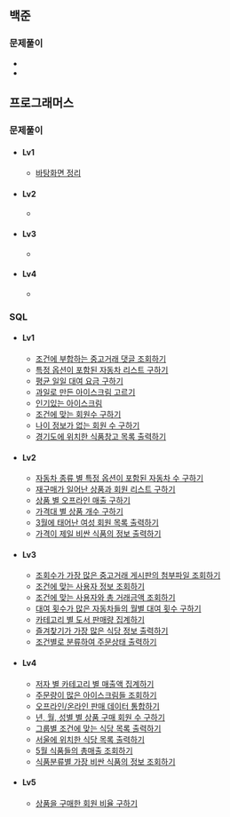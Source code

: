 ## 백준
### 문제풀이
- 
- 

## 프로그래머스

### 문제풀이
- #### Lv1
  * [바탕화면 정리](https://github.com/gnuoynawh/study-algorithm/blob/master/programers/lessons_161990.java)
- #### Lv2
  * 
- #### Lv3
  * 
- #### Lv4
  * 
### SQL
- #### Lv1
  * [조건에 부합하는 중고거래 댓글 조회하기](https://github.com/gnuoynawh/study-algorithm/blob/master/programers/sql/sql_lessons_164673.sql)
  * [특정 옵션이 포함된 자동차 리스트 구하기](https://school.programmers.co.kr/learn/courses/30/lessons/157343)
  * [평균 일일 대여 요금 구하기](https://school.programmers.co.kr/learn/courses/30/lessons/151136)
  * [과일로 만든 아이스크림 고르기](https://github.com/gnuoynawh/study-algorithm/blob/master/programers/sql/sql_lessons_133025.sql)
  * [인기있는 아이스크림](https://github.com/gnuoynawh/study-algorithm/blob/master/programers/sql/sql_lessons_133024.sql)
  * [조건에 맞는 회원수 구하기](https://github.com/gnuoynawh/study-algorithm/blob/master/programers/sql/sql_lessons_131535.sql)
  * [나이 정보가 없는 회원 수 구하기](https://github.com/gnuoynawh/study-algorithm/blob/master/programers/sql/sql_lessons_131528.sql)
  * [경기도에 위치한 식품창고 목록 출력하기](https://github.com/gnuoynawh/study-algorithm/blob/master/programers/sql/sql_lessons_131114.sql)

- #### Lv2
  * [자동차 종류 별 특정 옵션이 포함된 자동차 수 구하기](https://school.programmers.co.kr/learn/courses/30/lessons/151137)
  * [재구매가 일어난 상품과 회원 리스트 구하기](https://github.com/gnuoynawh/study-algorithm/blob/master/programers/sql/sql_lessons_131536.sql)
  * [상품 별 오프라인 매출 구하기](https://github.com/gnuoynawh/study-algorithm/blob/master/programers/sql/sql_lessons_131533.sql)
  * [가격대 별 상품 개수 구하기](https://github.com/gnuoynawh/study-algorithm/blob/master/programers/sql/sql_lessons_131530.sql)
  * [3월에 태어난 여성 회원 목록 출력하기](https://github.com/gnuoynawh/study-algorithm/blob/master/programers/sql/sql_lessons_131120.sql)
  * [가격이 제일 비싼 식품의 정보 출력하기](https://github.com/gnuoynawh/study-algorithm/blob/master/programers/sql/sql_lessons_131115.sql)
 
- #### Lv3
  * [조회수가 가장 많은 중고거래 게시판의 첨부파일 조회하기](https://github.com/gnuoynawh/study-algorithm/blob/master/programers/sql/sql_lessons_164671.sql)
  * [조건에 맞는 사용자 정보 조회하기](https://github.com/gnuoynawh/study-algorithm/blob/master/programers/sql/sql_lessons_164670.sql)
  * [조건에 맞는 사용자와 총 거래금액 조회하기](https://github.com/gnuoynawh/study-algorithm/blob/master/programers/sql/sql_lessons_164668.sql)
  * [대여 횟수가 많은 자동차들의 월별 대여 횟수 구하기](https://school.programmers.co.kr/learn/courses/30/lessons/151139)
  * [카테고리 별 도서 판매량 집계하기](https://school.programmers.co.kr/learn/courses/30/lessons/144855)
  * [즐겨찾기가 가장 많은 식당 정보 출력하기](https://github.com/gnuoynawh/study-algorithm/blob/master/programers/sql/sql_lessons_131123.sql)
  * [조건별로 분류하여 주문상태 출력하기](https://github.com/gnuoynawh/study-algorithm/blob/master/programers/sql/sql_lessons_131113.sql)
    
- #### Lv4
  * [저자 별 카테고리 별 매출액 집계하기](https://school.programmers.co.kr/learn/courses/30/lessons/144856)
  * [주문량이 많은 아이스크림들 조회하기](https://school.programmers.co.kr/learn/courses/30/lessons/133027)
  * [오프라인/온라인 판매 데이터 통합하기](https://github.com/gnuoynawh/study-algorithm/blob/master/programers/sql/sql_lessons_131537.sql)
  * [년, 월, 성별 별 상품 구매 회원 수 구하기](https://github.com/gnuoynawh/study-algorithm/blob/master/programers/sql/sql_lessons_131532.sql)
  * [그룹별 조건에 맞는 식당 목록 출력하기](https://github.com/gnuoynawh/study-algorithm/blob/master/programers/sql/sql_lessons_131124.sql)
  * [서울에 위치한 식당 목록 출력하기](https://github.com/gnuoynawh/study-algorithm/blob/master/programers/sql/sql_lessons_131118.sql)
  * [5월 식품들의 총매출 조회하기](https://github.com/gnuoynawh/study-algorithm/blob/master/programers/sql/sql_lessons_131117.sql)
  * [식품분류별 가장 비싼 식품의 정보 조회하기](https://github.com/gnuoynawh/study-algorithm/blob/master/programers/sql/sql_lessons_131116.sql)
    
- #### Lv5
  * [상품을 구매한 회원 비율 구하기](https://github.com/gnuoynawh/study-algorithm/blob/master/programers/sql/sql_lessons_131534.sql)
 






 

